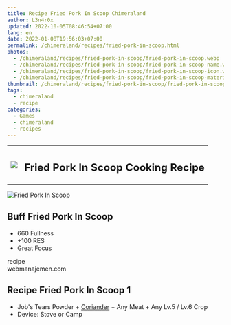 ```yaml
---
title: Recipe Fried Pork In Scoop Chimeraland
author: L3n4r0x
updated: 2022-10-05T08:46:54+07:00
lang: en
date: 2022-01-08T19:56:03+07:00
permalink: /chimeraland/recipes/fried-pork-in-scoop.html
photos:
  - /chimeraland/recipes/fried-pork-in-scoop/fried-pork-in-scoop.webp
  - /chimeraland/recipes/fried-pork-in-scoop/fried-pork-in-scoop-name.webp
  - /chimeraland/recipes/fried-pork-in-scoop/fried-pork-in-scoop-icon.webp
  - /chimeraland/recipes/fried-pork-in-scoop/fried-pork-in-scoop-material.webp
thumbnail: /chimeraland/recipes/fried-pork-in-scoop/fried-pork-in-scoop.webp
tags:
  - chimeraland
  - recipe
categories:
  - Games
  - chimeraland
  - recipes
---
```


<section id="bootstrap-wrapper">
  <link
    rel="stylesheet"
    href="https://rawcdn.githack.com/dimaslanjaka/Web-Manajemen/870a349/css/bootstrap-5-3-0-alpha3-wrapper.css"
  />
  <div class="row mb-2">
    <div class="col-md-12 mb-2">
      <table class="table" id="post-info">
        <tbody>
          <tr>
            <td>
              <img
                class="d-inline-block me-2"
                src="/chimeraland/recipes/fried-pork-in-scoop/fried-pork-in-scoop-icon.webp"
                width="auto"
                height="auto"
              />
            </td>
            <td><h1 class="fs-5">Fried Pork In Scoop Cooking Recipe</h1></td>
          </tr>
        </tbody>
      </table>
    </div>
  </div>
  <div class="card mb-2 bg-dark text-light">
    <div class="row g-0">
      <div class="col-sm-4 position-relative mb-2">
        <img
          src="/chimeraland/recipes/fried-pork-in-scoop/fried-pork-in-scoop-material.webp"
          class="card-img fit-cover w-100 h-100"
          alt="Fried Pork In Scoop"
          data-fancybox="true"
        />
      </div>
      <div class="col-sm-8 mb-2">
        <div class="card-body">
          <h2 class="card-title fs-5">Buff Fried Pork In Scoop</h2>
          <div class="card-text">
            <ul>
              <li>660 Fullness</li>
              <li>+100 RES</li>
              <li>Great Focus</li>
            </ul>
          </div>
          <span class="badge rounded-pill">recipe</span>
        </div>
        <div class="card-footer text-end text-muted">webmanajemen.com</div>
      </div>
    </div>
  </div>
  <div class="row mb-2">
    <div class="col-12 col-lg-6 recipe-item mb-2">
      <div class="card bg-dark text-light">
        <div class="card-body">
          <h2 class="card-title fs-5">Recipe Fried Pork In Scoop 1</h2>
          <div class="card-text">
            <ul>
              <li>
                Job&#x27;s Tears Powder<span> + </span
                ><a
                  class="text-decoration-none text-primary"
                  href="/chimeraland/materials/coriander.html"
                  >Coriander</a
                ><span> + </span>Any Meat<span> + </span>Any Lv.5<span> / </span
                >Lv.6 Crop
              </li>
              <li>Device: Stove or Camp</li>
            </ul>
          </div>
        </div>
      </div>
    </div>
  </div>
</section>
